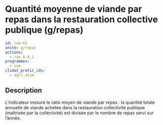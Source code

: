 # Quantité moyenne de viande par repas dans la restauration collective publique (g/repas)
```yaml
id: cae-61
unite: g/repas
actions:
  - cae_6.4.1
programmes:
  - cae
climat_pratic_ids:
  - agri_alim
```
## Description
L’indicateur mesure le ratio moyen de viande par repas : la quantité totale annuelle de viande achetée dans la restauration collectivité publique (maîtrisée par la collectivité) est divisée par le nombre de repas servi sur l’année.




